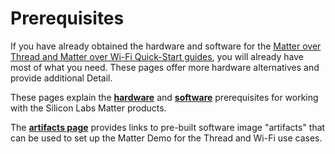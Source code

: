 # Prerequisites

If you have already obtained the hardware and software for the [Matter over Thread and Matter over Wi-Fi Quick-Start guides](/matter/<docspace-docleaf-version>/matter-overview), you will already have most of what you need. These pages offer more hardware alternatives and provide additional Detail.

These pages explain the [**hardware**](./hardware-requirements.md) and [**software**](./software-requirements.md) prerequisites for working with the Silicon Labs Matter products.

The [**artifacts page**](./matter-artifacts.md) provides links to pre-built software image "artifacts" that can be used to set up the Matter Demo for the Thread and Wi-Fi use cases.
